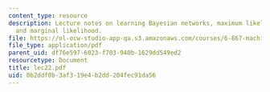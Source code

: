 ```yaml
---
content_type: resource
description: Lecture notes on learning Bayesian networks, maximum likelihood, BIC,
  and marginal likelihood.
file: https://ol-ocw-studio-app-qa.s3.amazonaws.com/courses/6-867-machine-learning-fall-2006/0b2ddf0b3af319e4b2dd204fec91da56_lec22.pdf
file_type: application/pdf
parent_uid: df76e597-6023-f703-940b-1629dd549ed2
resourcetype: Document
title: lec22.pdf
uid: 0b2ddf0b-3af3-19e4-b2dd-204fec91da56
---
```

